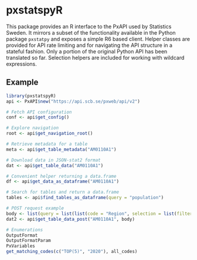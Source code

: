 # pxstatspyR

This package provides an R interface to the PxAPI used by Statistics Sweden.
It mirrors a subset of the functionality available in the Python package
`pxstatpy` and exposes a simple R6 based client.  Helper classes are provided
for API rate limiting and for navigating the API structure in a stateful
fashion. Only a portion of the original Python API has been translated so far.
Selection helpers are included for working with wildcard expressions.

## Example
```r
library(pxstatspyR)
api <- PxAPI$new("https://api.scb.se/pxweb/api/v2")

# Fetch API configuration
conf <- api$get_config()

# Explore navigation
root <- api$get_navigation_root()

# Retrieve metadata for a table
meta <- api$get_table_metadata("AM0110A1")

# Download data in JSON-stat2 format
dat <- api$get_table_data("AM0110A1")

# Convenient helper returning a data.frame
df <- api$get_data_as_dataframe("AM0110A1")

# Search for tables and return a data.frame
tables <- api$find_tables_as_dataframe(query = "population")

# POST request example
body <- list(query = list(list(code = "Region", selection = list(filter = "item", values = "01"))))
dat2 <- api$get_table_data_post("AM0110A1", body)

# Enumerations
OutputFormat
OutputFormatParam
PxVariables
get_matching_codes(c("TOP(5)", "2020"), all_codes)
```
